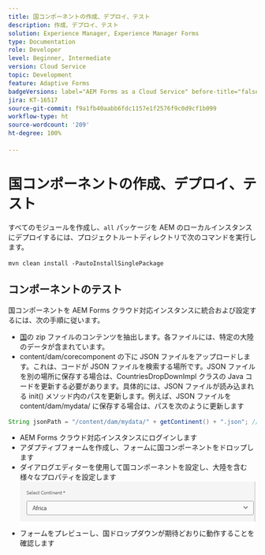 ```yaml
---
title: 国コンポーネントの作成、デプロイ、テスト
description: 作成、デプロイ、テスト
solution: Experience Manager, Experience Manager Forms
type: Documentation
role: Developer
level: Beginner, Intermediate
version: Cloud Service
topic: Development
feature: Adaptive Forms
badgeVersions: label="AEM Forms as a Cloud Service" before-title="false"
jira: KT-16517
source-git-commit: f9a1fb40aabb6fdc1157e1f2576f9c0d9cf1b099
workflow-type: ht
source-wordcount: '209'
ht-degree: 100%

---
```


# 国コンポーネントの作成、デプロイ、テスト

すべてのモジュールを作成し、`all` パッケージを AEM のローカルインスタンスにデプロイするには、プロジェクトルートディレクトリで次のコマンドを実行します。

```mvn clean install -PautoInstallSinglePackage```

## コンポーネントのテスト

国コンポーネントを AEM Forms クラウド対応インスタンスに統合および設定するには、次の手順に従います。

* [国](assets/countries.zip)の zip ファイルのコンテンツを抽出します。各ファイルには、特定の大陸のデータが含まれています。
* content/dam/corecomponent の下に JSON ファイルをアップロードします。これは、コードが JSON ファイルを検索する場所です。JSON ファイルを別の場所に保存する場合は、CountriesDropDownImpl クラスの Java コードを更新する必要があります。具体的には、JSON ファイルが読み込まれる init() メソッド内のパスを更新します。例えば、JSON ファイルを content/dam/mydata/ に保存する場合は、パスを次のように更新します

```java
String jsonPath = "/content/dam/mydata/" + getContinent() + ".json"; // Update path accordingly
```

* AEM Forms クラウド対応インスタンスにログインします
* アダプティブフォームを作成し、フォームに国コンポーネントをドロップします
* ダイアログエディターを使用して国コンポーネントを設定し、大陸を含む様々なプロパティを設定します
  ![大陸](assets/select-continent.png)
* フォームをプレビューし、国ドロップダウンが期待どおりに動作することを確認します

